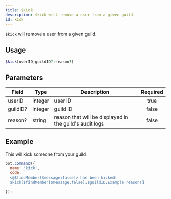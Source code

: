 ```yaml
---
title: $kick
description: $kick will remove a user from a given guild.
id: kick
---
```


`$kick` will remove a user from a given guild.

## Usage

```php
$kick[userID;guildID?;reason?]
```

## Parameters

| Field    | Type    | Description                                             | Required |
|----------|---------|---------------------------------------------------------|:--------:|
| userID   | integer | user ID                                                 |   true   |
| guildID? | integer | guild ID                                                |  false   |
| reason?  | string  | reason that will be displayed in the guild's audit logs |  false   |

## Example

This will kick someone from your guild:

```javascript
bot.command({
  name: 'kick',
  code: `
  <@$findMember[$message;false]> has been kicked!
  $kick[$findMember[$message;false];$guildID;Example reason!]
  `
});
```
